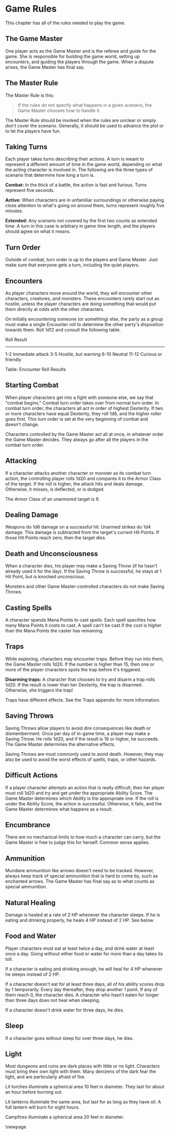 # Game Rules

This chapter has all of the rules needed to play the game.

## The Game Master

One player acts as the Game Master and is the referee and guide for
the game. She is responsible for building the game world, setting up
encounters, and guiding the players through the game. When a dispute
arises, the Game Master has final say.

## The Master Rule

The Master Rule is this:

> If the rules do not specify what happens in a given scenario,
the Game Master chooses how to handle it.

The Master Rule should be invoked when the rules are unclear or simply
don't cover the scenario. Generally, it should be used to advance the
plot or to let the players have fun.

## Taking Turns

Each player takes turns describing their actions. A turn is meant to
represent a different amount of time in the game world, depending on
what the acting character is involved in. The following are the three
types of scenario that determine how long a turn is.

**Combat:** In the thick of a battle, the action is fast and furious.
Turns represent five seconds.

**Active:** When characters are in unfamiliar surroundings or
otherwise paying close attention to what's going on around them, turns
represent roughly five minutes.

**Extended:** Any scenario not covered by the first two counts as
extended time. A turn in this case is arbitrary in game time length,
and the players should agree on what it means.

## Turn Order

Outside of combat, turn order is up to the players and Game Master. Just
make sure that everyone gets a turn, including the quiet players.

## Encounters

As player characters move around the world, they will encounter other
characters, creatures, and monsters. These encounters rarely start out
as hostile, unless the player characters are doing something that would
put them directly at odds with the other characters.

On initially encountering someone (or something) else, the party as a
group must make a single Encounter roll to determine the other party's
disposition towards them. Roll 1d12 and consult the following table.

Roll   Result
------ ---------
1-2    Immediate attack
3-5    Hostile, but warning
6-10   Neutral
11-12  Curious or friendly

Table: Encounter Roll Results

## Starting Combat

When player characters get into a fight with someone else, we say that
"combat begins." Combat turn order takes over from normal turn order.
In combat turn order, the characters all act in order of highest Dexterity.
If two or more characters have equal Dexterity, they roll 1d6, and the
higher roller goes first. This turn order is set at the very beginning of
combat and doesn't change.

Characters controlled by the Game Master act all at once, in whatever
order the Game Master decides. They always go after all the players
in the combat turn order.

## Attacking

If a character attacks another character or monster as its combat turn
action, the controlling player rolls 1d20 and compares it to the Armor
Class of the target. If the roll is higher, the attack hits and deals
damage. Otherwise, it misses, is deflected, or is dodged.

The Armor Class of an unarmored target is 9.

## Dealing Damage

Weapons do 1d6 damage on a successful hit. Unarmed strikes do 1d4 damage.
This damage is subtracted from the target's current Hit Points. If those
Hit Points reach zero, then the target dies.

## Death and Unconsciousness

When a character dies, his player may make a Saving Throw (if he hasn't
already used it for the day). If the Saving Throw is successful, he stays
at 1 Hit Point, but is knocked unconscious.

Monsters and other Game Master-controlled characters do not make Saving
Throws.

## Casting Spells

A character spends Mana Points to cast spells. Each spell specifies how
many Mana Points it costs to cast. A spell can't be cast if the cost
is higher than the Mana Points the caster has remaining.

## Traps

While exploring, characters may encounter traps. Before they run into
them, the Game Master rolls 1d20. If the number is higher than 15, then
one or more of the player characters spots the trap before it's triggered.

**Disarming traps:** A character that chooses to try and disarm a trap
rolls 1d20. If the result is lower than her Dexterity, the trap is
disarmed. Otherwise, she triggers the trap!

Traps have different effects. See the Traps appendix for more information.

## Saving Throws

Saving Throws allow players to avoid dire consequences like death or
dismemberment. Once per day of in-game time, a player may make a Saving
Throw. He rolls 1d20, and if the result is 16 or higher, he succeeds.
The Game Master determines the alternative effects.

Saving Throws are most commonly used to avoid death. However, they may
also be used to avoid the worst effects of spells, traps, or other
hazards.

## Difficult Actions

If a player character attempts an action that is really difficult, then
her player must roll 1d20 and try and get under the appropriate Ability
Score. The Game Master determines which Ability is the appropriate one.
If the roll is under the Ability Score, the action is successful. Otherwise,
it fails, and the Game Master determines what happens as a result.

## Encumbrance

There are no mechanical limits to how much a character can carry, but the
Game Master is free to judge this for herself. Common sense applies.

## Ammunition

Mundane ammunition like arrows doesn't need to be tracked. However, always
keep track of special ammunition that is hard to come by, such as enchanted
arrows. The Game Master has final say as to what counts as special ammunition.

## Natural Healing

Damage is healed at a rate of 2 HP whenever the character sleeps. If he is
eating and drinking properly, he heals 4 HP instead of 2 HP. See below.

## Food and Water

Player characters must eat at least twice a day, and drink water at least
once a day. Going without either food or water for more than a day takes its
toll.

If a character is eating and drinking enough, he will heal for 4 HP whenever
he sleeps instead of 2 HP.

If a character doesn't eat for at least three days, all of his ability scores
drop by 1 temporarily. Every day thereafter, they drop another 1 point. If
any of them reach 0, the character dies. A character who hasn't eaten for
longer than three days does not heal when sleeping.

If a character doesn't drink water for three days, he dies.

## Sleep

If a character goes without sleep for over three days, he dies.

## Light

Most dungeons and ruins are dark places with little or no light. Characters
must bring their own light with them. Many denizens of the dark fear the
light, and are particularly afraid of fire.

Lit torches illuminate a spherical area 10 feet in diameter. They last for
about an hour before burning out.

Lit lanterns illuminate the same area, but last for as long as they have oil.
A full lantern will burn for eight hours.

Campfires illuminate a spherical area 20 feet in diameter.

\newpage
